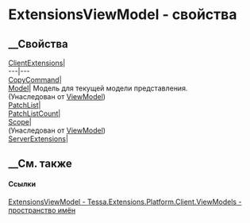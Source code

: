 # ExtensionsViewModel - свойства
##  __Свойства
[ClientExtensions](P_Tessa_Extensions_Platform_Client_ViewModels_ExtensionsViewModel_ClientExtensions.htm)|  
---|---  
[CopyCommand](P_Tessa_Extensions_Platform_Client_ViewModels_ExtensionsViewModel_CopyCommand.htm)|  
[Model](P_Tessa_UI_ViewModel_1_Model.htm)|  Модель для текущей модели
представления.  
(Унаследован от [ViewModel<TModel>](T_Tessa_UI_ViewModel_1.htm))  
[PatchList](P_Tessa_Extensions_Platform_Client_ViewModels_ExtensionsViewModel_PatchList.htm)|  
[PatchListCount](P_Tessa_Extensions_Platform_Client_ViewModels_ExtensionsViewModel_PatchListCount.htm)|  
[Scope](P_Tessa_UI_ViewModel_1_Scope.htm)|  
(Унаследован от [ViewModel<TModel>](T_Tessa_UI_ViewModel_1.htm))  
[ServerExtensions](P_Tessa_Extensions_Platform_Client_ViewModels_ExtensionsViewModel_ServerExtensions.htm)|  
## __См. также
#### Ссылки
[ExtensionsViewModel -
](T_Tessa_Extensions_Platform_Client_ViewModels_ExtensionsViewModel.htm)
[Tessa.Extensions.Platform.Client.ViewModels - пространство
имён](N_Tessa_Extensions_Platform_Client_ViewModels.htm)
